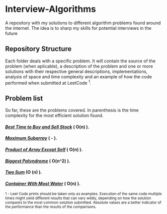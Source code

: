 # Interview-Algorithms

A repository with my solutions to different algorithm problems found around the internet. The idea is to sharp my skills for potential interviews in the future

## Repository Structure

Each folder deals with a specific problem. It will contain the source of the problem (when aplicable), a description of the problem and one or more solutions with their respective general descriptions, implementations, analysis of space and time complexity and an example of how the code performed when submitted at LeetCode <sup>1</sup>.

## Problem list

So far, these are the problems covered. In parenthesis is the time complexity for the most efficient solution found.

#### _[Best Time to Buy and Sell Stock](https://github.com/LeandroTeixeira/Interview-Algorithms/tree/main/Best%20Time%20to%20Buy%20and%20Sell%20Stock)_ ( O(n) ).

#### _[Maximum Subarray](https://github.com/LeandroTeixeira/Interview-Algorithms/tree/main/Maximum%20Subarray)_ ( - ).

#### _[Product of Array Except Self](https://github.com/LeandroTeixeira/Interview-Algorithms/tree/main/Product%20of%20Array%20Except%20Self)_ ( O(n) ).

#### _[Biggest Palyndrome](https://github.com/LeandroTeixeira/Interview-Algorithms/tree/main/Biggest%20Palyndrome)_ ( O(n^2) ).

#### _[Two Sum](https://github.com/LeandroTeixeira/Interview-Algorithms/tree/main/Two%20Sum)_ (O (n) ).

#### _[Container With Most Water](https://github.com/LeandroTeixeira/Interview-Algorithms/tree/main/Container%20With%20Most%20Water)_ ( O(n) ).


<sub>1 - Leet Code prints should be taken only as examples. Execution of the same code multiple times might yield different results that can vary wildly, depending on how the solution compares to the most common solution submitted. Absolute values are a better indicator of the performance than the results of the comparisons.</sub>
